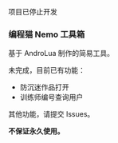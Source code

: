 项目已停止开发

### 编程猫 Nemo 工具箱

基于 AndroLua 制作的简易工具。

未完成，目前已有功能：

* 防沉迷作品打开
* 训练师编号查询用户

其他功能，请提交 Issues。

**不保证永久使用。**
